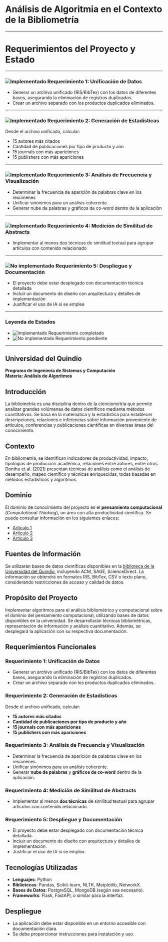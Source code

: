 # Análisis de Algoritmia en el Contexto de la Bibliometría

---
# **Requerimientos del Proyecto y Estado**  

---

### ![Implementado](https://img.shields.io/badge/Estado-Implementado-brightgreen) **Requerimiento 1: Unificación de Datos**  
- Generar un archivo unificado (RIS/BibTex) con los datos de diferentes bases, asegurando la eliminación de registros duplicados.  
- Crear un archivo separado con los productos duplicados eliminados.  

---

### ![Implementado](https://img.shields.io/badge/Estado-Implementado-brightgreen) **Requerimiento 2: Generación de Estadísticas**  
Desde el archivo unificado, calcular:  
- 15 autores más citados  
- Cantidad de publicaciones por tipo de producto y año  
- 15 journals con más apariciones  
- 15 publishers con más apariciones  

---

### ![Implementado](https://img.shields.io/badge/Estado-Implementado-brightgreen) **Requerimiento 3: Análisis de Frecuencia y Visualización**  
- Determinar la frecuencia de aparición de palabras clave en los resúmenes  
- Unificar sinónimos para un análisis coherente  
- Generar nube de palabras y gráficos de co-word dentro de la aplicación  

---

### ![Implementado](https://img.shields.io/badge/Estado-Implementado-brightgreen) **Requerimiento 4: Medición de Similitud de Abstracts**  
- Implementar al menos dos técnicas de similitud textual para agrupar artículos con contenido relacionado  

---

### ![No implementado](https://img.shields.io/badge/Estado-No_implementado-red) **Requerimiento 5: Despliegue y Documentación**  
- El proyecto debe estar desplegado con documentación técnica detallada  
- Incluir un documento de diseño con arquitectura y detalles de implementación  
- Justificar el uso de IA si se emplea  

---

### **Leyenda de Estados**  
- ![Implementado](https://img.shields.io/badge/Estado-Implementado-brightgreen) Requerimiento completado  
- ![No implementado](https://img.shields.io/badge/Estado-No_implementado-red) Requerimiento pendiente  


---

## Universidad del Quindío  
**Programa de Ingeniería de Sistemas y Computación**  
**Materia: Análisis de Algoritmos**  

## Introducción  
La bibliometría es una disciplina dentro de la cienciometría que permite analizar grandes volúmenes de datos científicos mediante métodos cuantitativos. Se basa en la matemática y la estadística para establecer descripciones, relaciones e inferencias sobre información proveniente de artículos, conferencias y publicaciones científicas en diversas áreas del conocimiento.

## Contexto  
En bibliometría, se identifican indicadores de productividad, impacto, tipologías de producción académica, relaciones entre autores, entre otros. Donthu et al. (2021) presentan técnicas de análisis como el análisis de desempeño, mapeo científico y técnicas enriquecidas, todas basadas en métodos estadísticos y algoritmos.

## Dominio  
El dominio de conocimiento del proyecto es el **pensamiento computacional** (*Computational Thinking*), un área con alta productividad científica. Se puede consultar información en los siguientes enlaces:
- [Artículo 1](https://revistas.itm.edu.co/index.php/tecnologicas/article/view/2950)
- [Artículo 2](https://www.mdpi.com/2227-7102/14/10/1124)
- [Artículo 3](https://revista.eia.edu.co/index.php/reveia/article/view/1716)

## Fuentes de Información  
Se utilizarán bases de datos científicas disponibles en la [biblioteca de la Universidad del Quindío](https://library.uniquindio.edu.co/databases), incluyendo ACM, SAGE, ScienceDirect. La información se obtendrá en formatos RIS, BibTex, CSV o texto plano, considerando restricciones de acceso y calidad de datos.

## Propósito del Proyecto  
Implementar algoritmos para el análisis bibliométrico y computacional sobre el dominio del pensamiento computacional, utilizando bases de datos disponibles en la universidad. Se desarrollarán técnicas bibliométricas, representación de información y análisis cuantitativo. Además, se desplegará la aplicación con su respectiva documentación.

## Requerimientos Funcionales  

### Requerimiento 1: Unificación de Datos  
- Generar un archivo unificado (RIS/BibTex) con los datos de diferentes bases, asegurando la eliminación de registros duplicados.
- Crear un archivo separado con los productos duplicados eliminados.

### Requerimiento 2: Generación de Estadísticas  
Desde el archivo unificado, calcular:
- **15 autores más citados**
- **Cantidad de publicaciones por tipo de producto y año**
- **15 journals con más apariciones**
- **15 publishers con más apariciones**

### Requerimiento 3: Análisis de Frecuencia y Visualización  
- Determinar la frecuencia de aparición de palabras clave en los resúmenes.
- Unificar sinónimos para un análisis coherente.
- Generar **nube de palabras** y **gráficos de co-word** dentro de la aplicación.

### Requerimiento 4: Medición de Similitud de Abstracts  
- Implementar al menos **dos técnicas** de similitud textual para agrupar artículos con contenido relacionado.

### Requerimiento 5: Despliegue y Documentación  
- El proyecto debe estar desplegado con documentación técnica detallada.
- Incluir un documento de diseño con arquitectura y detalles de implementación.
- Justificar el uso de IA si se emplea.

## Tecnologías Utilizadas  
- **Lenguajes**: Python
- **Bibliotecas**: Pandas, Scikit-learn, NLTK, Matplotlib, NetworkX.
- **Bases de Datos**: PostgreSQL, MongoDB (según sea necesario).
- **Frameworks**: Flask, FastAPI, o similar para la interfaz.

## Despliegue  
- La aplicación debe estar disponible en un entorno accesible con documentación clara.
- Se debe proporcionar instrucciones para instalación y uso.


